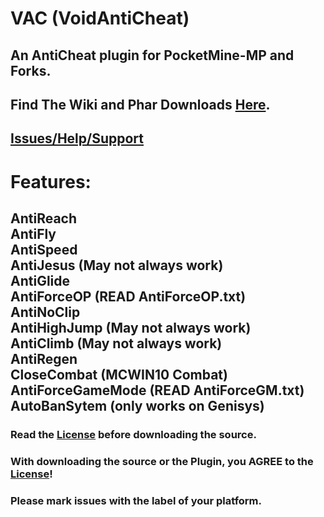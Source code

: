 # VAC (VoidAntiCheat)

## An AntiCheat plugin for PocketMine-MP and Forks.

## Find The Wiki and Phar Downloads [Here](https://github.com/DarkWav/VAC/wiki).

## [Issues/Help/Support](https://github.com/DarkWav/VAC/issues)

# Features:<br>
## AntiReach<br>AntiFly<br>AntiSpeed<br>AntiJesus (May not always work)<br>AntiGlide<br>AntiForceOP (READ AntiForceOP.txt)<br>AntiNoClip<br>AntiHighJump (May not always work)<br>AntiClimb (May not always work)<br>AntiRegen<br>CloseCombat (MCWIN10 Combat)<br>AntiForceGameMode (READ AntiForceGM.txt)<br>AutoBanSytem (only works on Genisys)

### Read the [License](https://github.com/DarkWav/VAC/blob/master/LICENSE.md) before downloading the source.
### With downloading the source or the Plugin, you AGREE to the [License](https://github.com/DarkWav/AntiCheat/blob/master/LICENSE.md)!
### Please mark issues with the label of your platform.
